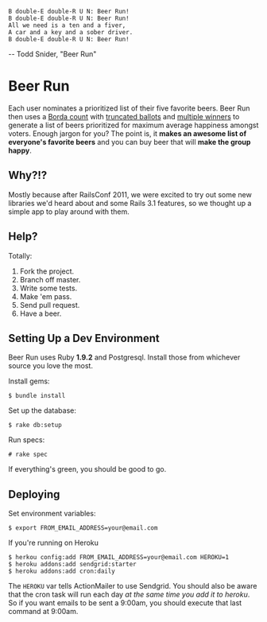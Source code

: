     B double-E double-R U N: Beer Run!
    B double-E double-R U N: Beer Run!
    All we need is a ten and a fiver,
    A car and a key and a sober driver.
    B double-E double-R U N: Beer Run!

-- Todd Snider, "Beer Run"

# Beer Run

Each user nominates a prioritized list of their five favorite beers. Beer Run
then uses a [Borda count](http://en.wikipedia.org/wiki/Borda_count) with
[truncated ballots](http://en.wikipedia.org/wiki/Borda_count#Truncated_ballots)
and [multiple
winners](http://en.wikipedia.org/wiki/Borda_count#Multiple_winners) to generate
a list of beers prioritized for maximum average happiness amongst voters.
Enough jargon for you? The point is, it **makes an awesome list of everyone's
favorite beers** and you can buy beer that will **make the group happy**.

## Why?!?

Mostly because after RailsConf 2011, we were excited to try out some new
libraries we'd heard about and some Rails 3.1 features, so we thought up a
simple app to play around with them.

## Help?

Totally:

1. Fork the project.
2. Branch off master.
3. Write some tests.
4. Make 'em pass.
5. Send pull request.
6. Have a beer.

## Setting Up a Dev Environment

Beer Run uses Ruby **1.9.2** and Postgresql. Install those from whichever
source you love the most.

Install gems:

    $ bundle install

Set up the database:

    $ rake db:setup

Run specs:

    # rake spec

If everything's green, you should be good to go.


## Deploying

Set environment variables:

    $ export FROM_EMAIL_ADDRESS=your@email.com

If you're running on Heroku

    $ herkou config:add FROM_EMAIL_ADDRESS=your@email.com HEROKU=1
    $ heroku addons:add sendgrid:starter
    $ heroku addons:add cron:daily

The `HEROKU` var tells ActionMailer to use Sendgrid.  You should also be aware that the cron
task will run each day _at the same time you add it to heroku_.  So if you want emails to be
sent a 9:00am, you should execute that last command at 9:00am.
